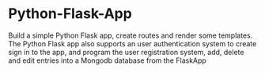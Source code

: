 # Python-Flask-App
Build a simple Python Flask app, create routes and render some templates. The Python Flask app also supports an user authentication system to create sign in to the app, and program the user registration system, add, delete and edit entries into a Mongodb database from the FlaskApp

